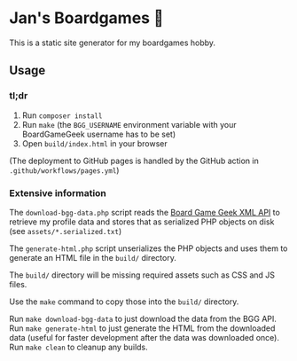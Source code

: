 # Jan's Boardgames 🎲

This is a static site generator for my boardgames hobby.

## Usage

### tl;dr

1. Run `composer install`
2. Run `make` (the `BGG_USERNAME` environment variable with your BoardGameGeek username has to be set)
3. Open `build/index.html` in your browser

(The deployment to GitHub pages is handled by the GitHub action in `.github/workflows/pages.yml`)

### Extensive information

The `download-bgg-data.php` script reads the [Board Game Geek XML API](https://boardgamegeek.com/wiki/page/BGG_XML_API2) to retrieve my profile data and stores that as serialized PHP objects on disk (see `assets/*.serialized.txt`)

The `generate-html.php` script unserializes the PHP objects and uses them to generate an HTML file in the `build/` directory.

The `build/` directory will be missing required assets such as CSS and JS files.

Use the `make` command to copy those into the `build/` directory.

Run `make download-bgg-data` to just download the data from the BGG API.  
Run `make generate-html` to just generate the HTML from the downloaded data (useful for faster development after the data was downloaded once).  
Run `make clean` to cleanup any builds.

